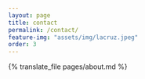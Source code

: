```yaml
---
layout: page
title: contact
permalink: /contact/
feature-img: "assets/img/lacruz.jpeg"
order: 3
---
```


{% translate_file pages/about.md %}
